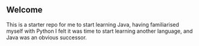 ## Welcome

This is a starter repo for me to start learning Java, having familiarised myself with Python I felt it was time to start learning another language, and Java was an obvious successor.
